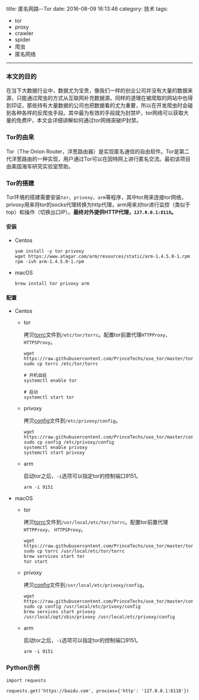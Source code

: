 title: 匿名网路--Tor
date: 2016-08-09 16:13:46
category: 技术
tags:
  - tor
  - proxy
  - crawler
  - spider
  - 爬虫
  - 匿名网络
---
### 本文的目的

在当下大数据行业中，数据尤为宝贵，像我们一样的创业公司并没有大量的数据来源，只能通过爬虫的方式从互联网补充数据源。同样的道理在被爬取的网站中也得到印证，那些持有大量数据的公司也把数据看的尤为重要，所以在开发爬虫时会碰到各种各样的反爬虫手段。其中最为有效的手段就为封禁IP，tor网络可以获取大量的免费IP，本文会详细讲解如何通过tor网络突破IP封禁。

### Tor的由来

Tor（The Onion Router，洋葱路由器）是实现匿名通信的自由软件。Tor是第二代洋葱路由的一种实现，用户通过Tor可以在因特网上进行匿名交流。最初该项目由美国海军研究实验室赞助。

### Tor的搭建

Tor环境的搭建需要安装`tor`、`privoxy`、`arm`等程序，其中tor用来连接tor网络，privoxy用来将tor的socks代理转换为http代理，arm用来对tor进行监控（类似于top）和操作（切换出口IP）。**最终对外提供HTTP代理，`127.0.0.1:8118`。**

#### 安装

- Centos

    ```
    yum install -y tor privoxy
    wget https://www.atagar.com/arm/resources/static/arm-1.4.5.0-1.rpm
    rpm -ivh arm-1.4.5.0-1.rpm
    ```

- macOS

    ```
    brew install tor privoxy arm
    ```

#### 配置

- Centos

    - tor

        拷贝[torrc](https://raw.githubusercontent.com/PrinceTechs/use_tor/master/torrc)文件到`/etc/tor/torrc`。配置tor前置代理`HTTPProxy`、 `HTTPSProxy`。

        ```
        wget https://raw.githubusercontent.com/PrinceTechs/use_tor/master/torrc
        sudo cp torrc /etc/tor/torrc

        # 开机自启
        systemctl enable tor

        # 启动
        systemctl start tor
        ```

    - privoxy

        拷贝[config](https://raw.githubusercontent.com/PrinceTechs/use_tor/master/config)文件到`/etc/privoxy/config`。

        ```
        wget https://raw.githubusercontent.com/PrinceTechs/use_tor/master/config
        sudo cp config /etc/privoxy/config
        systemctl enable privoxy
        systemctl start privoxy
        ```

    - arm

        启动tor之后，`-i`选项可以指定tor的控制端口9151。

        ```
        arm -i 9151
        ```

- macOS

    - tor

        拷贝[torrc](https://raw.githubusercontent.com/PrinceTechs/use_tor/master/torrc)文件到`/usr/local/etc/tor/torrc`。配置tor前置代理`HTTPProxy`、 `HTTPSProxy`。

        ```
        wget https://raw.githubusercontent.com/PrinceTechs/use_tor/master/torrc
        sudo cp torrc /usr/local/etc/tor/torrc
        brew services start tor
        tor start
        ```

    - privoxy

        拷贝[config](https://raw.githubusercontent.com/PrinceTechs/use_tor/master/config)文件到`/usr/local/etc/privoxy/config`。

        ```
        wget https://raw.githubusercontent.com/PrinceTechs/use_tor/master/config
        sudo cp config /usr/local/etc/privoxy/config
        brew services start privoxy
        /usr/local/opt/sbin/privoxy /usr/local/etc/privoxy/config
        ```

    - arm

        启动tor之后，`-i`选项可以指定tor的控制端口9151。

        ```
        arm -i 9151
        ```

### Python示例

```
import requests

requests.get('https://baidu.com', proxies={'http': '127.0.0.1:8118'})
```

